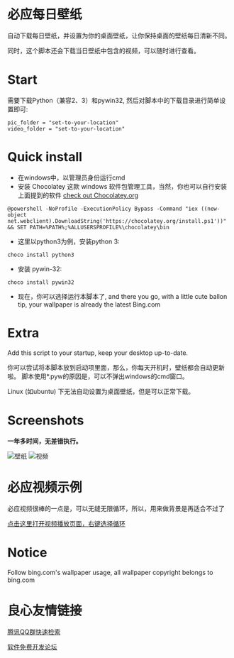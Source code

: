 # 必应每日壁纸
自动下载每日壁纸，并设置为你的桌面壁纸，让你保持桌面的壁纸每日清新不同。

同时，这个脚本还会下载当日壁纸中包含的视频，可以随时进行查看。

# Start
需要下载Python（兼容2、3）和pywin32, 然后对脚本中的下载目录进行简单设置即可:
```
pic_folder = "set-to-your-location"
video_folder = "set-to-your-location"
```

# Quick install
* 在windows中，以管理员身份运行cmd
* 安装 Chocolatey 这款 windows 软件包管理工具，当然，你也可以自行安装上面提到的软件 [check out Chocolatey.org](https://chocolatey.org)
```
@powershell -NoProfile -ExecutionPolicy Bypass -Command "iex ((new-object net.webclient).DownloadString('https://chocolatey.org/install.ps1'))" && SET PATH=%PATH%;%ALLUSERSPROFILE%\chocolatey\bin
```
* 这里以python3为例，安装python 3:
```
choco install python3
```
* 安装 pywin-32:
```
choco install pywin32
```
* 现在，你可以选择运行本脚本了, and there you go, with a little cute ballon tip, your wallpaper is already the latest Bing.com

# Extra
Add this script to your startup, keep your desktop up-to-date.

你可以尝试将本脚本放到启动项里面，那么，你每天开机时，壁纸都会自动更新啦。
脚本使用*.pyw的原因是，可以不弹出windows的cmd窗口。

Linux (如ubuntu) 下无法自动设置为桌面壁纸，但是可以正常下载。

# Screenshots

**一年多时间，无差错执行。**

![壁纸](https://git.oschina.net/NigelYao/BingWallpaper/raw/master/screenshot_1.png?dir=0&filepath=screenshot_1.png&oid=7ec43baf334d60c58ca5fd517d75a59850a103cf&sha=879fffd992e51349785005b047e657d9626d1b46 "必应壁纸预览效果")
![视频](https://git.oschina.net/NigelYao/BingWallpaper/raw/master/screenshot_2.png?dir=0&filepath=screenshot_2.png&oid=e8418ec1c90c5ccb0ad2ce8f04df73a51ce2579b&sha=73ec7b0bcaa9ec948b8669ad087d440b0b5296e0 "必应视频预览效果")

# 必应视频示例
必应视频很棒的一点是，可以无缝无限循环，所以，用来做背景是再适合不过了

[点击这里打开视频播放页面，右键选择循环](https://git.oschina.net/NigelYao/BingWallpaper/raw/master/CoalTit_GettyRR_133494783_1080_HD_ZH-CN.mp4)

# Notice
Follow bing.com's wallpaper usage, all wallpaper copyright belongs to bing.com

 # 良心友情链接

[腾讯QQ群快速检索](http://u.720life.cn/s/8cf73f7c)

[软件免费开发论坛](http://u.720life.cn/s/bbb01dc0)